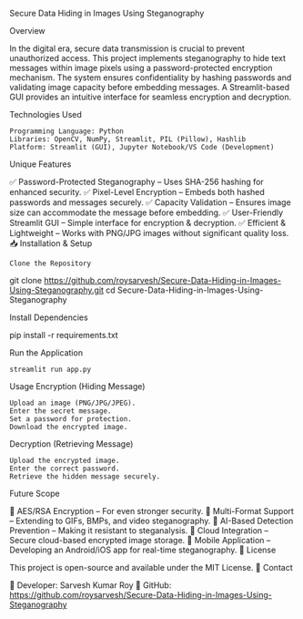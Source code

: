 Secure Data Hiding in Images Using Steganography


Overview

In the digital era, secure data transmission is crucial to prevent unauthorized access. This project implements steganography to hide text messages within image pixels using a password-protected encryption mechanism. The system ensures confidentiality by hashing passwords and validating image capacity before embedding messages. A Streamlit-based GUI provides an intuitive interface for seamless encryption and decryption.

Technologies Used

    Programming Language: Python
    Libraries: OpenCV, NumPy, Streamlit, PIL (Pillow), Hashlib
    Platform: Streamlit (GUI), Jupyter Notebook/VS Code (Development)

Unique Features

✅ Password-Protected Steganography – Uses SHA-256 hashing for enhanced security.
✅ Pixel-Level Encryption – Embeds both hashed passwords and messages securely.
✅ Capacity Validation – Ensures image size can accommodate the message before embedding.
✅ User-Friendly Streamlit GUI – Simple interface for encryption & decryption.
✅ Efficient & Lightweight – Works with PNG/JPG images without significant quality loss.
📥 Installation & Setup

    Clone the Repository

git clone https://github.com/roysarvesh/Secure-Data-Hiding-in-Images-Using-Steganography.git
cd Secure-Data-Hiding-in-Images-Using-Steganography

Install Dependencies

pip install -r requirements.txt

Run the Application

    streamlit run app.py

 Usage
 Encryption (Hiding Message)

    Upload an image (PNG/JPG/JPEG).
    Enter the secret message.
    Set a password for protection.
    Download the encrypted image.

 Decryption (Retrieving Message)

    Upload the encrypted image.
    Enter the correct password.
    Retrieve the hidden message securely.
    
Future Scope

🔹 AES/RSA Encryption – For even stronger security.
🔹 Multi-Format Support – Extending to GIFs, BMPs, and video steganography.
🔹 AI-Based Detection Prevention – Making it resistant to steganalysis.
🔹 Cloud Integration – Secure cloud-based encrypted image storage.
🔹 Mobile Application – Developing an Android/iOS app for real-time steganography.
📜 License

This project is open-source and available under the MIT License.
📩 Contact

📌 Developer: Sarvesh Kumar Roy
📌 GitHub: https://github.com/roysarvesh/Secure-Data-Hiding-in-Images-Using-Steganography
